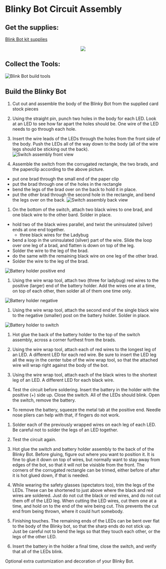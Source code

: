 # Blinky Bot Circuit Assembly

## Get the supplies:

[Blink Bot kit supplies](pictures/bat_kit_parts.png)
<p style="text-align:center">
  <img src="pictures/bat_kit_parts.png"/>
</p>

## Collect the Tools:

![Blink Bot build tools](pictures/tools_to_build_bot.jpg)

## Build the Blinky Bot

1. Cut out and assemble the body of the Blinky Bot from the supplied card stock pieces

1. Using the straight pin, punch two holes in the body for each LED.  Look at an LED to see how far apart the holes should be.  One wire of the LED needs to go through each hole.

1. Insert the wire leads of the LEDs through the holes from the front side of the body.  Push the LEDs all of the way down to the body (all of the wire legs should be sticking out the back).<br/>![Switch assembly front view](pictures/switch_assembly_front.jpg)

1. Assemble the switch from the corrugated rectangle, the two brads, and the paperclip according to the above picture.
  * put one brad through the small end of the paper clip
  * put the brad through one of the holes in the rectangle
  * bend the legs of the brad over on the back to hold it in place.
  * put the other brad through the second hole in the rectangle, and bend the legs over on the back.
![Switch assembly back view](pictures/switch_assembly_back.png)

1. On the bottom of the switch, attach two black wires to one brad, and one black wire to the other bard.  Solder in place.
  * hold two of the black wires parallel, and twist the uninsulated (silver) ends at one end together.
    * three black wires for the Ladybug
  * bend a loop in the uninsulated (silver) part of the wire.  Slide the loop over one leg of a brad, and flatten is down on top of the leg.
  * Solder the wire to the leg of the brad.
  * do the same with the remaining black wire on one leg of the other brad.
  * Solder the wire to the leg of the brad.

  ![Battery holder positive end](pictures/battery_holder_positive.png)
1. Using the wire wrap tool, attach two (three for ladybug) red wires to the positive (larger) end of the battery holder.  Add the wires one at a time, on top of each other, then solder all of them one time only.

 ![Battery holder negative](pictures/battery_holder_negative.png)
1. Using the wire wrap tool, attach the second end of the single black wire to the negative (smaller) post on the battery holder.  Solder in place.

 ![Battery holder to switch](pictures/battery_holder_to_switch.png)
1. Hot glue the back of the battery holder to the top of the switch assembly, across a corner furthest from the brads.

1. Using the wire wrap tool, attach each of red wires to the longest leg of an LED.  A different LED for each red wire.  Be sure to insert the LED leg all the way in the center tube of the wire wrap tool, so that the attached wire will wrap right against the body of the bot.

1. Using the wire wrap tool, attach each of the black wires to the shortest leg of an LED.  A different LED for each black wire.

1. Test the circuit before soldering.  Insert the battery in the holder with the positive (+) side up.  Close the switch.  All of the LEDs should blink.  Open the switch, remove the battery.
  * To remove the battery, squeeze the metal tab at the positive end.  Needle nose pliers can help with that, if fingers do not work.

1. Solder each of the previously wrapped wires on each leg of each LED.  Be careful not to solder the legs of an LED together.

1. Test the circuit again.

1. Hot glue the switch and battery holder assembly to the back of of the Blinky Bot.  Before gluing, figure out where you want to position it.  It is fine to glue it down on top of wires, but normally want to stay away from edges of the bot, so that it will not be visisble from the front.  The corners of the corrugated rectangle can be trimed, either before of after it is hot glued down, if that is needed.

1. While wearing the safety glasses (spectators too), trim the legs of the LEDs.  These can be shortened to just above where the black and red wires are soldered.  Just do not cut the black or red wires, and do not cut them off of the LED leg.  When cutting the LED wires, cut them one at a time, and hold on to the end of the wire being cut.  This prevents the cut end from being thrown, where it could hurt somebody.

1. Finishing touches. The remaining ends of the LEDs can be bent over flat to the body of the Blinky bot, so that the sharp ends do not stick up.  Just be careful not to bend the legs so that they touch each other, or the legs of the other LED.

1. Insert the battery in the holder a final time, close the switch, and verify that all of the LEDs blink.

Optional extra customization and decoration of your Blinky Bot.
